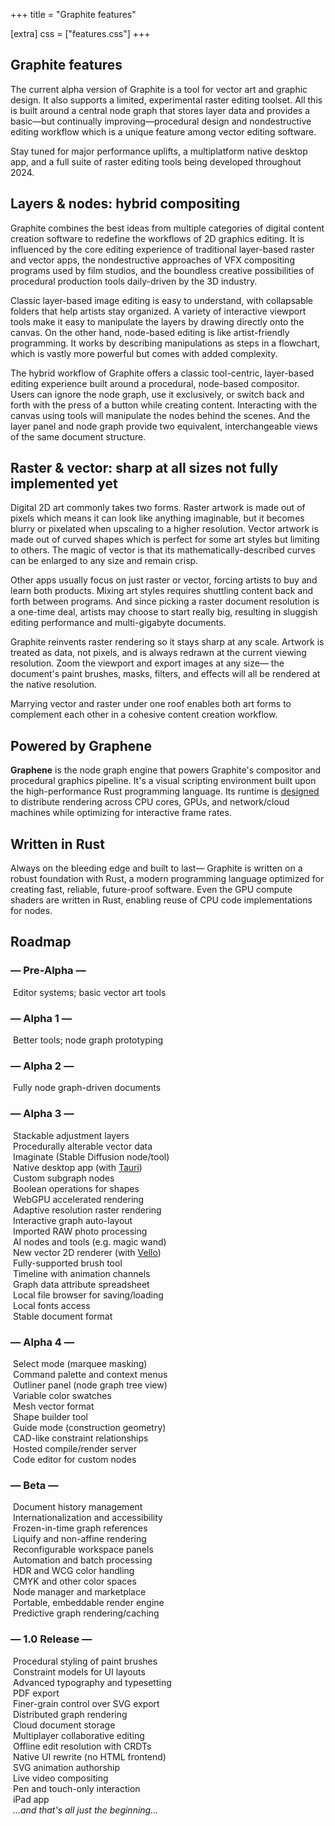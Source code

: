 +++
title = "Graphite features"

[extra]
css = ["features.css"]
+++

<section>
<div class="section">

# Graphite features

The current alpha version of Graphite is a tool for vector art and graphic design. It also supports a limited, experimental raster editing toolset. All this is built around a central node graph that stores layer data and provides a basic—but continually improving—procedural design and nondestructive editing workflow which is a unique feature among vector editing software.

Stay tuned for major performance uplifts, a multiplatform native desktop app, and a full suite of raster editing tools being developed throughout 2024.

</div>
</section>

<section>

<div class="diptych">

<div class="section">

## Layers & nodes: hybrid compositing

Graphite combines the best ideas from multiple categories of digital content creation software to redefine the workflows of 2D graphics editing. It is influenced by the core editing experience of traditional layer-based raster and vector apps, the nondestructive approaches of VFX compositing programs used by film studios, and the boundless creative possibilities of procedural production tools daily-driven by the 3D industry.

Classic layer-based image editing is easy to understand, with collapsable folders that help artists stay organized. A variety of interactive viewport tools make it easy to manipulate the layers by drawing directly onto the canvas. On the other hand, node-based editing is like artist-friendly programming. It works by describing manipulations as steps in a flowchart, which is vastly more powerful but comes with added complexity.

The hybrid workflow of Graphite offers a classic tool-centric, layer-based editing experience built around a procedural, node-based compositor. Users can ignore the node graph, use it exclusively, or switch back and forth with the press of a button while creating content. Interacting with the canvas using tools will manipulate the nodes behind the scenes. And the layer panel and node graph provide two equivalent, interchangeable views of the same document structure.

</div>
<div class="section">

## Raster & vector: sharp at all sizes <span class="status-flag">not fully implemented yet</span>

Digital 2D art commonly takes two forms. Raster artwork is made out of pixels which means it can look like anything imaginable, but it becomes blurry or pixelated when upscaling to a higher resolution. Vector artwork is made out of curved shapes which is perfect for some art styles but limiting to others. The magic of vector is that its mathematically-described curves can be enlarged to any size and remain crisp.

Other apps usually focus on just raster or vector, forcing artists to buy and learn both products. Mixing art styles requires shuttling content back and forth between programs. And since picking a raster document resolution is a one-time deal, artists may choose to start really big, resulting in sluggish editing performance and multi-gigabyte documents.

Graphite reinvents raster rendering so it stays sharp at any scale. Artwork is treated as data, not pixels, and is always redrawn at the current viewing resolution. Zoom the viewport and export images at any size— the document's paint brushes, masks, filters, and effects will all be rendered at the native resolution.

Marrying vector and raster under one roof enables both art forms to complement each other in a cohesive content creation workflow.

</div>

</div>

</section>

<section>

<div class="diptych">

<div class="section">

## Powered by Graphene

**Graphene** is the node graph engine that powers Graphite's compositor and procedural graphics pipeline. It's a visual scripting environment built upon the high-performance Rust programming language. Its runtime is [designed](/blog/distributed-computing-in-the-graphene-runtime/) to distribute rendering across CPU cores, GPUs, and network/cloud machines while optimizing for interactive frame rates.

<!-- Rust programmers may find the following technical details to be of interest. Graphene node graphs are programs built out of reusable Rust functions using Graphite as a visual "code" editor. New nodes and data types can be implemented by writing custom Rust code with a built-in text editor. `no_std` code also gets compiled to GPU compute shaders using [`rust-gpu`](https://github.com/EmbarkStudios/rust-gpu). Each node is independently pre-compiled by `rustc` into portable WASM binaries and linked at runtime. Groups of nodes may be compiled into one unit of execution, utilizing Rust's zero-cost abstractions and optimizations to run with less overhead. And whole node graphs can be compiled into standalone executables for use outside Graphite. -->

</div>
<div class="section">

<!-- ## Proudly written in Rust -->
## Written in Rust

Always on the bleeding edge and built to last— Graphite is written on a robust foundation with Rust, a modern programming language optimized for creating fast, reliable, future-proof software. Even the GPU compute shaders are written in Rust, enabling reuse of CPU code implementations for nodes.

<!-- The underlying node graph engine that computes and renders Graphite documents is called Graphene. The Graphene engine is an extension of the Rust language, acting as a system for chaining together modular functions into useful pipelines with GPU and parallel computation. Artists can harness these powerful capabilities directly in the Graphite editor without touching code. Technical artists and programmers can write reusable Rust functions to extend the capabilities of Graphite and create new nodes to share with the community. -->

</div>

</div>

</section>

<section>
<div class="section">

## Roadmap

<div class="roadmap">
	<div class="informational-group features">
		<!-- Pre-Alpha -->
		<div class="informational complete heading" title="Began February 2021" data-year="2021">
			<h3>— Pre-Alpha —</h3>
		</div>
		<div class="informational complete" title="Development Complete">
			<img class="atlas" style="--atlas-index: 1" src="https://static.graphite.rs/icons/icon-atlas-roadmap__2.png" alt="" />
			<span>Editor systems; basic vector art tools</span>
		</div>
		<!-- Alpha 1 -->
		<div class="informational complete heading" title="Began February 2022" data-year="2022">
			<h3>— Alpha 1 —</h3>
		</div>
		<div class="informational complete" title="Development Complete">
			<img class="atlas" style="--atlas-index: 2" src="https://static.graphite.rs/icons/icon-atlas-roadmap__2.png" alt="" />
			<span>Better tools; node graph prototyping</span>
		</div>
		<!-- Alpha 2 -->
		<div class="informational complete heading" title="Began February 2023" data-year="2023">
			<h3>— Alpha 2 —</h3>
		</div>
		<div class="informational complete" title="Development Complete">
			<img class="atlas" style="--atlas-index: 6" src="https://static.graphite.rs/icons/icon-atlas-roadmap__2.png" alt="" />
			<span>Fully node graph-driven documents</span>
		</div>
		<!-- Alpha 3 -->
		<div class="informational ongoing heading" title="Began February 2024" data-year="2024">
			<h3>— Alpha 3 —</h3>
		</div>
		<div class="informational ongoing" title="Development Ongoing">
			<img class="atlas" style="--atlas-index: 3" src="https://static.graphite.rs/icons/icon-atlas-roadmap__2.png" alt="" />
			<span>Stackable adjustment layers</span>
		</div>
		<div class="informational ongoing" title="Development Ongoing">
			<img class="atlas" style="--atlas-index: 10" src="https://static.graphite.rs/icons/icon-atlas-roadmap__2.png" alt="" />
			<span>Procedurally alterable vector data</span>
		</div>
		<div class="informational ongoing" title="Development Ongoing">
			<img class="atlas" style="--atlas-index: 0" src="https://static.graphite.rs/icons/icon-atlas-roadmap__2.png" alt="" />
			<span>Imaginate (Stable Diffusion node/tool)</span>
		</div>
		<div class="informational ongoing" title="Development Ongoing">
			<img class="atlas" style="--atlas-index: 7" src="https://static.graphite.rs/icons/icon-atlas-roadmap__2.png" alt="" />
			<span>Native desktop app (with <a target="_blank" href="https://tauri.app/">Tauri</a>)</span>
		</div>
		<div class="informational">
			<img class="atlas" style="--atlas-index: 8" src="https://static.graphite.rs/icons/icon-atlas-roadmap__2.png" alt="" />
			<span>Custom subgraph nodes</span>
		</div>
		<div class="informational">
			<img class="atlas" style="--atlas-index: 51" src="https://static.graphite.rs/icons/icon-atlas-roadmap__2.png" alt="" />
			<span>Boolean operations for shapes</span>
		</div>
		<div class="informational">
			<img class="atlas" style="--atlas-index: 12" src="https://static.graphite.rs/icons/icon-atlas-roadmap__2.png" alt="" />
			<span>WebGPU accelerated rendering</span>
		</div>
		<div class="informational">
			<img class="atlas" style="--atlas-index: 14" src="https://static.graphite.rs/icons/icon-atlas-roadmap__2.png" alt="" />
			<span>Adaptive resolution raster rendering</span>
		</div>
		<div class="informational">
			<img class="atlas" style="--atlas-index: 26" src="https://static.graphite.rs/icons/icon-atlas-roadmap__2.png" alt="" />
			<span>Interactive graph auto-layout</span>
		</div>
		<div class="informational">
			<img class="atlas" style="--atlas-index: 19" src="https://static.graphite.rs/icons/icon-atlas-roadmap__2.png" alt="" />
			<span>Imported RAW photo processing</span>
		</div>
		<div class="informational">
			<img class="atlas" style="--atlas-index: 49" src="https://static.graphite.rs/icons/icon-atlas-roadmap__2.png" alt="" />
			<span>AI nodes and tools (e.g. magic wand)</span>
		</div>
		<div class="informational">
			<img class="atlas" style="--atlas-index: 13" src="https://static.graphite.rs/icons/icon-atlas-roadmap__2.png" alt="" />
			<span>New vector 2D renderer (with <a target="_blank" href="https://github.com/linebender/vello">Vello</a>)</span>
		</div>
		<div class="informational">
			<img class="atlas" style="--atlas-index: 5" src="https://static.graphite.rs/icons/icon-atlas-roadmap__2.png" alt="" />
			<span>Fully-supported brush tool</span>
		</div>
		<div class="informational">
			<img class="atlas" style="--atlas-index: 41" src="https://static.graphite.rs/icons/icon-atlas-roadmap__2.png" alt="" />
			<span>Timeline with animation channels</span>
		</div>
		<div class="informational">
			<img class="atlas" style="--atlas-index: 9" src="https://static.graphite.rs/icons/icon-atlas-roadmap__2.png" alt="" />
			<span>Graph data attribute spreadsheet</span>
		</div>
		<div class="informational">
			<img class="atlas" style="--atlas-index: 54" src="https://static.graphite.rs/icons/icon-atlas-roadmap__2.png" alt="" />
			<span>Local file browser for saving/loading</span>
		</div>
		<div class="informational">
			<img class="atlas" style="--atlas-index: 53" src="https://static.graphite.rs/icons/icon-atlas-roadmap__2.png" alt="" />
			<span>Local fonts access</span>
		</div>
		<div class="informational">
			<img class="atlas" style="--atlas-index: 17" src="https://static.graphite.rs/icons/icon-atlas-roadmap__2.png" alt="" />
			<span>Stable document format</span>
		</div>
		<!-- Alpha 4 -->
		<div class="informational heading" title="Expected to begin February 2025" data-year="2025">
			<h3>— Alpha 4 —</h3>
		</div>
		<div class="informational">
			<img class="atlas" style="--atlas-index: 21" src="https://static.graphite.rs/icons/icon-atlas-roadmap__2.png" alt="" />
			<span>Select mode (marquee masking)</span>
		</div>
		<div class="informational">
			<img class="atlas" style="--atlas-index: 52" src="https://static.graphite.rs/icons/icon-atlas-roadmap__2.png" alt="" />
			<span>Command palette and context menus</span>
		</div>
		<div class="informational">
			<img class="atlas" style="--atlas-index: 4" src="https://static.graphite.rs/icons/icon-atlas-roadmap__2.png" alt="" />
			<span>Outliner panel (node graph tree view)</span>
		</div>
		<div class="informational">
			<img class="atlas" style="--atlas-index: 56" src="https://static.graphite.rs/icons/icon-atlas-roadmap__2.png" alt="" />
			<span>Variable color swatches</span>
		</div>
		<div class="informational">
			<img class="atlas" style="--atlas-index: 48" src="https://static.graphite.rs/icons/icon-atlas-roadmap__2.png" alt="" />
			<span>Mesh vector format</span>
		</div>
		<div class="informational">
			<img class="atlas" style="--atlas-index: 50" src="https://static.graphite.rs/icons/icon-atlas-roadmap__2.png" alt="" />
			<span>Shape builder tool</span>
		</div>
		<div class="informational">
			<img class="atlas" style="--atlas-index: 28" src="https://static.graphite.rs/icons/icon-atlas-roadmap__2.png" alt="" />
			<span>Guide mode (construction geometry)</span>
		</div>
		<div class="informational">
			<img class="atlas" style="--atlas-index: 29" src="https://static.graphite.rs/icons/icon-atlas-roadmap__2.png" alt="" />
			<span>CAD-like constraint relationships</span>
		</div>
		<div class="informational">
			<img class="atlas" style="--atlas-index: 15" src="https://static.graphite.rs/icons/icon-atlas-roadmap__2.png" alt="" />
			<span>Hosted compile/render server</span>
		</div>
		<div class="informational">
			<img class="atlas" style="--atlas-index: 16" src="https://static.graphite.rs/icons/icon-atlas-roadmap__2.png" alt="" />
			<span>Code editor for custom nodes</span>
		</div>
		<!-- Beta -->
		<div class="informational heading">
			<h3>— Beta —</h3>
		</div>
		<div class="informational">
			<img class="atlas" style="--atlas-index: 18" src="https://static.graphite.rs/icons/icon-atlas-roadmap__2.png" alt="" />
			<span>Document history management</span>
		</div>
		<div class="informational">
			<img class="atlas" style="--atlas-index: 23" src="https://static.graphite.rs/icons/icon-atlas-roadmap__2.png" alt="" />
			<span>Internationalization and accessibility</span>
		</div>
		<div class="informational">
			<img class="atlas" style="--atlas-index: 22" src="https://static.graphite.rs/icons/icon-atlas-roadmap__2.png" alt="" />
			<span>Frozen-in-time graph references</span>
		</div>
		<div class="informational">
			<img class="atlas" style="--atlas-index: 25" src="https://static.graphite.rs/icons/icon-atlas-roadmap__2.png" alt="" />
			<span>Liquify and non-affine rendering</span>
		</div>
		<div class="informational">
			<img class="atlas" style="--atlas-index: 24" src="https://static.graphite.rs/icons/icon-atlas-roadmap__2.png" alt="" />
			<span>Reconfigurable workspace panels</span>
		</div>
		<div class="informational">
			<img class="atlas" style="--atlas-index: 27" src="https://static.graphite.rs/icons/icon-atlas-roadmap__2.png" alt="" />
			<span>Automation and batch processing</span>
		</div>
		<div class="informational">
			<img class="atlas" style="--atlas-index: 33" src="https://static.graphite.rs/icons/icon-atlas-roadmap__2.png" alt="" />
			<span>HDR and WCG color handling</span>
		</div>
		<div class="informational">
			<img class="atlas" style="--atlas-index: 55" src="https://static.graphite.rs/icons/icon-atlas-roadmap__2.png" alt="" />
			<span>CMYK and other color spaces</span>
		</div>
		<div class="informational">
			<img class="atlas" style="--atlas-index: 34" src="https://static.graphite.rs/icons/icon-atlas-roadmap__2.png" alt="" />
			<span>Node manager and marketplace</span>
		</div>
		<div class="informational">
			<img class="atlas" style="--atlas-index: 45" src="https://static.graphite.rs/icons/icon-atlas-roadmap__2.png" alt="" />
			<span>Portable, embeddable render engine</span>
		</div>
		<div class="informational">
			<img class="atlas" style="--atlas-index: 35" src="https://static.graphite.rs/icons/icon-atlas-roadmap__2.png" alt="" />
			<span>Predictive graph rendering/caching</span>
		</div>
		<!-- 1.0 Release -->
		<div class="informational heading">
			<h3>— 1.0 Release —</h3>
		</div>
		<div class="informational">
			<img class="atlas" style="--atlas-index: 20" src="https://static.graphite.rs/icons/icon-atlas-roadmap__2.png" alt="" />
			<span>Procedural styling of paint brushes</span>
		</div>
		<div class="informational">
			<img class="atlas" style="--atlas-index: 30" src="https://static.graphite.rs/icons/icon-atlas-roadmap__2.png" alt="" />
			<span>Constraint models for UI layouts</span>
		</div>
		<div class="informational">
			<img class="atlas" style="--atlas-index: 31" src="https://static.graphite.rs/icons/icon-atlas-roadmap__2.png" alt="" />
			<span>Advanced typography and typesetting</span>
		</div>
		<div class="informational">
			<img class="atlas" style="--atlas-index: 32" src="https://static.graphite.rs/icons/icon-atlas-roadmap__2.png" alt="" />
			<span>PDF export</span>
		</div>
		<div class="informational">
			<img class="atlas" style="--atlas-index: 11" src="https://static.graphite.rs/icons/icon-atlas-roadmap__2.png" alt="" />
			<span>Finer-grain control over SVG export</span>
		</div>
		<div class="informational">
			<img class="atlas" style="--atlas-index: 36" src="https://static.graphite.rs/icons/icon-atlas-roadmap__2.png" alt="" />
			<span>Distributed graph rendering</span>
		</div>
		<div class="informational">
			<img class="atlas" style="--atlas-index: 37" src="https://static.graphite.rs/icons/icon-atlas-roadmap__2.png" alt="" />
			<span>Cloud document storage</span>
		</div>
		<div class="informational">
			<img class="atlas" style="--atlas-index: 38" src="https://static.graphite.rs/icons/icon-atlas-roadmap__2.png" alt="" />
			<span>Multiplayer collaborative editing</span>
		</div>
		<div class="informational">
			<img class="atlas" style="--atlas-index: 39" src="https://static.graphite.rs/icons/icon-atlas-roadmap__2.png" alt="" />
			<span>Offline edit resolution with CRDTs</span>
		</div>
		<div class="informational">
			<img class="atlas" style="--atlas-index: 40" src="https://static.graphite.rs/icons/icon-atlas-roadmap__2.png" alt="" />
			<span>Native UI rewrite (no HTML frontend)</span>
		</div>
		<div class="informational">
			<img class="atlas" style="--atlas-index: 46" src="https://static.graphite.rs/icons/icon-atlas-roadmap__2.png" alt="" />
			<span>SVG animation authorship</span>
		</div>
		<div class="informational">
			<img class="atlas" style="--atlas-index: 42" src="https://static.graphite.rs/icons/icon-atlas-roadmap__2.png" alt="" />
			<span>Live video compositing</span>
		</div>
		<div class="informational">
			<img class="atlas" style="--atlas-index: 43" src="https://static.graphite.rs/icons/icon-atlas-roadmap__2.png" alt="" />
			<span>Pen and touch-only interaction</span>
		</div>
		<div class="informational">
			<img class="atlas" style="--atlas-index: 44" src="https://static.graphite.rs/icons/icon-atlas-roadmap__2.png" alt="" />
			<span>iPad app</span>
		</div>
		<div class="informational">
			<img class="atlas" style="--atlas-index: 47" src="https://static.graphite.rs/icons/icon-atlas-roadmap__2.png" alt="" />
			<span><em>…and that's all just the beginning…</em></span>
		</div>
	</div>
</div>

</div>
</section>
